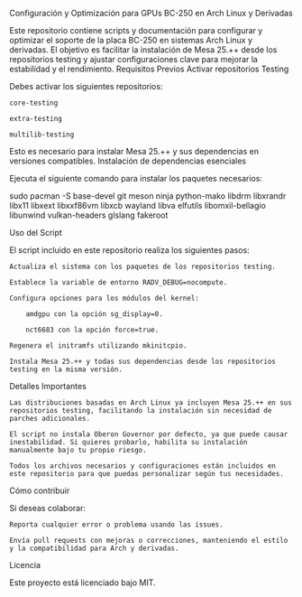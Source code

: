 Configuración y Optimización para GPUs BC-250 en Arch Linux y Derivadas

Este repositorio contiene scripts y documentación para configurar y optimizar el soporte de la placa BC-250 en sistemas Arch Linux y derivadas. El objetivo es facilitar la instalación de Mesa 25.++ desde los repositorios testing y ajustar configuraciones clave para mejorar la estabilidad y el rendimiento.
Requisitos Previos
Activar repositorios Testing

Debes activar los siguientes repositorios:

    core-testing

    extra-testing

    multilib-testing

Esto es necesario para instalar Mesa 25.++ y sus dependencias en versiones compatibles.
Instalación de dependencias esenciales

Ejecuta el siguiente comando para instalar los paquetes necesarios:

sudo pacman -S base-devel git meson ninja python-mako libdrm libxrandr libx11 libxext libxxf86vm libxcb wayland libva elfutils libomxil-bellagio libunwind vulkan-headers glslang fakeroot

Uso del Script

El script incluido en este repositorio realiza los siguientes pasos:

    Actualiza el sistema con los paquetes de los repositorios testing.

    Establece la variable de entorno RADV_DEBUG=nocompute.

    Configura opciones para los módulos del kernel:

        amdgpu con la opción sg_display=0.

        nct6683 con la opción force=true.

    Regenera el initramfs utilizando mkinitcpio.

    Instala Mesa 25.++ y todas sus dependencias desde los repositorios testing en la misma versión.

Detalles Importantes

    Las distribuciones basadas en Arch Linux ya incluyen Mesa 25.++ en sus repositorios testing, facilitando la instalación sin necesidad de parches adicionales.

    El script no instala Oberon Governor por defecto, ya que puede causar inestabilidad. Si quieres probarlo, habilita su instalación manualmente bajo tu propio riesgo.

    Todos los archivos necesarios y configuraciones están incluidos en este repositorio para que puedas personalizar según tus necesidades.

Cómo contribuir

Si deseas colaborar:

    Reporta cualquier error o problema usando las issues.

    Envía pull requests con mejoras o correcciones, manteniendo el estilo y la compatibilidad para Arch y derivadas.

Licencia

Este proyecto está licenciado bajo MIT.